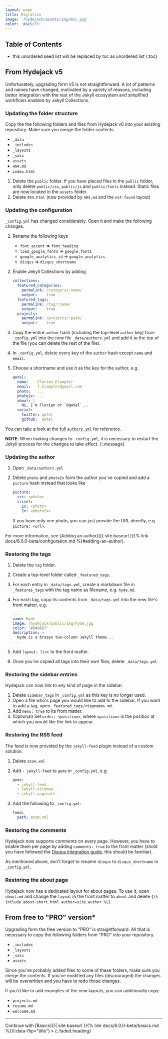 ```yaml
---
layout: page
title: Migration
image: '/hydejack/assets/img/doc.jpg'
color: '#8e5c75'
---
```


## Table of Contents
* this unordered seed list will be replaced by toc as unordered list
{:toc}

## From Hydejack v5
Unfortunately, upgrading form v5 is not straightforward. A lot of patterns and names have changed, motivated by a variety of reasons, including better integration with the rest of the Jekyll ecosystem and simplified workflows enabled by Jekyll Collections.

### Updating the folder structure
Copy the the following folders and files from Hydejack v6 into your existing repository.
Make sure you merge the folder contents.

* `_data`
* `_includes`
* `_layouts`
* `_sass`
* `assets`
* `404.md`
* `index.html`

1. Delete the `public` folder. If you have placed files in the `public` folder, only delete `public/css`, `public/js` and `public/fonts` instead. Static files are now located in the `assets` folder.
1. Delete `404.html` (now provided by `404.md` and the `not-found` layout)


### Updating the configuration
`_config.yml` has changed considerably. Open it and make the following changes.

1.  Rename the following keys

    * `font_accent` => `font_heading`
    * `load_google_fonts` => `google_fonts`
    * `google_analytics_id` => `google_analytics`
    * `disqus` => `disqus_shortname`

1.  Enable Jekyll Collections by adding

    ~~~yml
    collections:
      featured_categories:
        permalink: /category/:name/
        output:    true
      featured_tags:
        permalink: /tag/:name/
        output:    true
      projects:
        permalink: /projects/:path/
        output:    true
    ~~~

1.  Copy the entire `author` hash (including the top-level `author` key) from `_config.yml` into the new file `_data/authors.yml` and add it to the top of the file (you can delete the rest of the file).
1.  In `_config.yml`, delete every key of the `author` hash except `name` and `email`.
1.  Choose a shortname and use it as the key for the author, e.g.

    ~~~yml
    qwtel:
      name:    Florian Klampfer
      email:   f.klampfer@gmail.com
      photo:   ...
      photo2x: ...
      about: |
        Hi, I'm Florian or `@qwtel`...
      social:
        twitter: qwtel
        github:  qwtel
    ~~~

You can take a look at the [full `authors.yml`](https://github.com/qwtel/hydejack/blob/v6/_data/authors.yml) for reference.

**NOTE**: When making changes to `_config.yml`, it is necessary to restart the Jekyll process for the changes to take effect.
{:.message}

### Updating the author
1.  Open `_data/authors.yml`
1.  Delete `photo` and `photo2x` form the author you've copied and add a `picture` hash instead that looks like

    ~~~yml
    picture:
      src: <photo>
      srcset:
        1x: <photo>
        2x: <photo2x>
    ~~~

    If you have only one photo, you can just provide the URL directly, e.g. `picture: <url>`.

For more information, see [Adding an author]({{ site.baseurl }}{% link docs/6.0.0-beta/configuration.md %}#adding-an-author).

### Restoring the tags
1.  Delete the `tag` folder.
2.  Create a top-level folder called `_featured_tags`.
3.  For each entry in `_data/tags.yml`, create a markdown file in `_features_tags` with the tag name as filename,
    e.g. `hyde.md`.
4.  For each tag, copy its contents from `_data/tags.yml` into the new file's front matter, e.g.

    ~~~yml
    ---
    name: Hyde
    image: /hydejack/public/img/hyde.jpg
    color: '#949667'
    description: >
      Hyde is a brazen two-column Jekyll theme...
    ---
    ~~~

5. Add `layout: list` to the front matter.
6. Once you've copied all tags into their own files, delete `_data/tags.yml`.

### Restoring the sidebar entries
Hydejack can now link to any kind of page in the sidebar.

1. Delete `sidebar_tags` in `_config.yml` as this key is no longer used.
2. Open a file who's page you would like to add to the sidebar. If you want to add a tag, open `_featured_tags/<tagname>.md`.
3. Add `menu: true` to its front matter.
4. (Optional) Set `order: <position>`, where `<position>` is the position at which you would like the link to appear.

### Restoring the RSS feed
The feed is now provided by the `jekyll-feed` plugin instead of a custom solution.

1.  Delete `atom.xml`
1.  Add `- jekyll-feed` to `gems` in `_config.yml`, e.g.

    ~~~yml
    gems:
      - jekyll-feed
      - jekyll-sitemap
      - jekyll-paginate
    ~~~

2.  Add the following to `_config.yml`:

    ~~~yml
    feed:
      path: atom.xml
    ~~~

### Restoring the comments
Hydejack now supports comments on every page. However, you have to enable them per page by adding `comments: true` to the front matter (shold you have followed the [Disqus integration guide](https://disqus.com/admin/install/platforms/jekyll/), this should be familiar).

As mentioned above, don't forget to rename `disqus` to `disqus_shortname` in `_config.yml`.

### Restoring the about page
Hydejack now has a dedicated layout for about pages.
To use it, open `about.md` and change the `layout` in the front matter to `about` and delete `{\% include about-short.html author=site.author %\}`.

## From free to "PRO" version*
Upgrading form the free version to "PRO" is straightforward. All that is necessary to copy the following folders from "PRO" into your repository.

* `_includes`
* `_layouts`
* `_sass`
* `assets`

Since you've probably added files to some of these folders, make sure you merge the contents.
If you've modified any files (discouraged) the changes will be overwritten and you have to redo those changes.

If you'd like to add examples of the new layouts, you can additionally copy:

* `projects.md`
* `resume.md`
* `welcome.md`

***

Continue with [Basics]({{ site.baseurl }}{% link docs/6.0.0-beta/basics.md %}){:data-flip="title"} »
{:.faded.heading}
